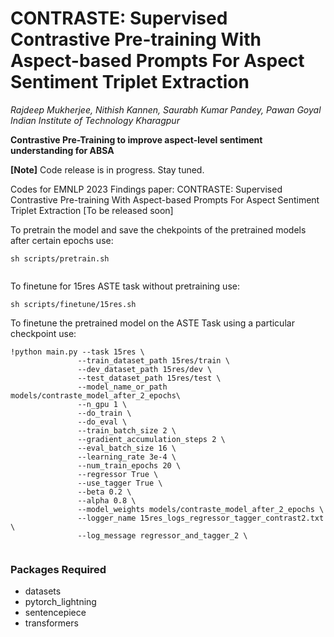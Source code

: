 #  CONTRASTE: Supervised Contrastive Pre-training With Aspect-based Prompts For Aspect Sentiment Triplet Extraction
*Rajdeep Mukherjee, Nithish Kannen, Saurabh Kumar Pandey, Pawan Goyal* \
*Indian Institute of Technology Kharagpur*

**Contrastive Pre-Training to improve aspect-level sentiment understanding for ABSA**

**[Note]** Code release is in progress. Stay tuned.

Codes for EMNLP 2023 Findings paper: CONTRASTE: Supervised Contrastive Pre-training With Aspect-based Prompts For Aspect Sentiment Triplet Extraction [To be released soon]


To pretrain the model and save the chekpoints of the pretrained models after certain epochs use:

```
sh scripts/pretrain.sh
     
 ```

To finetune for 15res ASTE task without pretraining use:
 
 ```
sh scripts/finetune/15res.sh
 
 ```
To finetune the pretrained model on the ASTE Task using a particular checkpoint use:
 
 ```
!python main.py --task 15res \
                --train_dataset_path 15res/train \
                --dev_dataset_path 15res/dev \
                --test_dataset_path 15res/test \
                --model_name_or_path models/contraste_model_after_2_epochs\
                --n_gpu 1 \
                --do_train \
                --do_eval \
                --train_batch_size 2 \
                --gradient_accumulation_steps 2 \
                --eval_batch_size 16 \
                --learning_rate 3e-4 \
                --num_train_epochs 20 \
                --regressor True \
                --use_tagger True \
                --beta 0.2 \
                --alpha 0.8 \
                --model_weights models/contraste_model_after_2_epochs \
                --logger_name 15res_logs_regressor_tagger_contrast2.txt \
                --log_message regressor_and_tagger_2 \
     
 ```
 
 
  ### Packages Required
  
  * datasets
  * pytorch_lightning
  * sentencepiece
  * transformers
